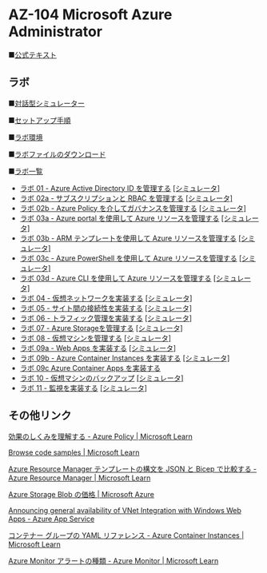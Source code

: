 # AZ-104 Microsoft Azure Administrator

■[公式テキスト](https://learn.microsoft.com/ja-jp/training/courses/az-104t00?wt.mc_id=esi_m2l_content_wwl#study-guide)


## ラボ

■[対話型シミュレーター](https://mslabs.cloudguides.com/guides/AZ-104%20Exam%20Guide%20-%20Microsoft%20Azure%20Administrator)

■[セットアップ手順](https://publicfilestor.blob.core.windows.net/az104/Opening.pdf)

■[ラボ環境](https://aka.ms/lab-env)

■[ラボファイルのダウンロード](https://github.com/MicrosoftLearning/AZ-104-MicrosoftAzureAdministrator/archive/master.zip)

■[ラボ一覧](https://github.com/MTT-ja/AZ-104-MicrosoftAzureAdministrator.ja-jp/tree/main/Instructions/Labs)
* [ラボ 01 - Azure Active Directory ID を管理する](https://github.com/MTT-ja/AZ-104-MicrosoftAzureAdministrator.ja-jp/blob/main/Instructions/Labs/LAB_01-Manage_Azure_AD_Identities.md)
[[シミュレータ]](https://mslabs.cloudguides.com/en-us/guides/AZ-104%20Exam%20Guide%20-%20Microsoft%20Azure%20Administrator%20Exercise%201)
* [ラボ 02a - サブスクリプションと RBAC を管理する](https://github.com/MTT-ja/AZ-104-MicrosoftAzureAdministrator.ja-jp/blob/main/Instructions/Labs/LAB_02a_Manage_Subscriptions_and_RBAC.md)
[[シミュレータ]](https://mslabs.cloudguides.com/en-us/guides/AZ-104%20Exam%20Guide%20-%20Microsoft%20Azure%20Administrator%20Exercise%202)
* [ラボ 02b - Azure Policy を介してガバナンスを管理する](https://github.com/MTT-ja/AZ-104-MicrosoftAzureAdministrator.ja-jp/blob/main/Instructions/Labs/LAB_02b-Manage_Governance_via_Azure_Policy.md)
[[シミュレータ]](https://mslabs.cloudguides.com/en-us/guides/AZ-104%20Exam%20Guide%20-%20Microsoft%20Azure%20Administrator%20Exercise%203)
* [ラボ 03a - Azure portal を使用して Azure リソースを管理する](https://github.com/MTT-ja/AZ-104-MicrosoftAzureAdministrator.ja-jp/blob/main/Instructions/Labs/LAB_03a-Manage_Azure_Resources_by_Using_the_Azure_Portal.md)
[[シミュレータ]](https://mslabs.cloudguides.com/en-us/guides/AZ-104%20Exam%20Guide%20-%20Microsoft%20Azure%20Administrator%20Exercise%204)
* [ラボ 03b - ARM テンプレートを使用して Azure リソースを管理する](https://github.com/MTT-ja/AZ-104-MicrosoftAzureAdministrator.ja-jp/blob/main/Instructions/Labs/LAB_03b-Manage_Azure_Resources_by_Using_ARM_Templates.md)
[[シミュレータ]](https://mslabs.cloudguides.com/en-us/guides/AZ-104%20Exam%20Guide%20-%20Microsoft%20Azure%20Administrator%20Exercise%205)
* [ラボ 03c - Azure PowerShell を使用して Azure リソースを管理する](https://github.com/MTT-ja/AZ-104-MicrosoftAzureAdministrator.ja-jp/blob/main/Instructions/Labs/LAB_03c-Manage_Azure_Resources_by_Using_Azure_PowerShell.md)
[[シミュレータ]](https://mslabs.cloudguides.com/en-us/guides/AZ-104%20Exam%20Guide%20-%20Microsoft%20Azure%20Administrator%20Exercise%206)
* [ラボ 03d - Azure CLI を使用して Azure リソースを管理する](https://github.com/MTT-ja/AZ-104-MicrosoftAzureAdministrator.ja-jp/blob/main/Instructions/Labs/LAB_03d-Manage_Azure_Resources_by_Using_Azure_CLI.md)
[[シミュレータ]](https://mslabs.cloudguides.com/en-us/guides/AZ-104%20Exam%20Guide%20-%20Microsoft%20Azure%20Administrator%20Exercise%207)
* [ラボ 04 - 仮想ネットワークを実装する](https://github.com/MTT-ja/AZ-104-MicrosoftAzureAdministrator.ja-jp/blob/main/Instructions/Labs/LAB_04-Implement_Virtual_Networking.md)
[[シミュレータ]](https://mslabs.cloudguides.com/en-us/guides/AZ-104%20Exam%20Guide%20-%20Microsoft%20Azure%20Administrator%20Exercise%208)
* [ラボ 05 - サイト間の接続性を実装する](https://github.com/MTT-ja/AZ-104-MicrosoftAzureAdministrator.ja-jp/blob/main/Instructions/Labs/LAB_05-Implement_Intersite_Connectivity.md)
[[シミュレータ]](https://mslabs.cloudguides.com/en-us/guides/AZ-104%20Exam%20Guide%20-%20Microsoft%20Azure%20Administrator%20Exercise%209)
* [ラボ 06 - トラフィック管理を実装する](https://github.com/MTT-ja/AZ-104-MicrosoftAzureAdministrator.ja-jp/blob/main/Instructions/Labs/LAB_06-Implement_Network_Traffic_Management.md)
[[シミュレータ]](https://mslabs.cloudguides.com/en-us/guides/AZ-104%20Exam%20Guide%20-%20Microsoft%20Azure%20Administrator%20Exercise%2010)
* [ラボ 07 - Azure Storageを管理する](https://github.com/MTT-ja/AZ-104-MicrosoftAzureAdministrator.ja-jp/blob/main/Instructions/Labs/LAB_07-Manage_Azure_Storage.md)
[[シミュレータ]](https://mslabs.cloudguides.com/en-us/guides/AZ-104%20Exam%20Guide%20-%20Microsoft%20Azure%20Administrator%20Exercise%2011)
* [ラボ 08 - 仮想マシンを管理する](https://github.com/MTT-ja/AZ-104-MicrosoftAzureAdministrator.ja-jp/blob/main/Instructions/Labs/LAB_08-Manage_Virtual_Machines.md)
[[シミュレータ]](https://mslabs.cloudguides.com/en-us/guides/AZ-104%20Exam%20Guide%20-%20Microsoft%20Azure%20Administrator%20Exercise%2012)
* [ラボ 09a - Web Apps を実装する](https://github.com/MTT-ja/AZ-104-MicrosoftAzureAdministrator.ja-jp/blob/main/Instructions/Labs/LAB_09a-Implement_Web_Apps.md)
[[シミュレータ]](https://mslabs.cloudguides.com/en-us/guides/AZ-104%20Exam%20Guide%20-%20Microsoft%20Azure%20Administrator%20Exercise%2013)
* [ラボ 09b - Azure Container Instances を実装する](https://github.com/MTT-ja/AZ-104-MicrosoftAzureAdministrator.ja-jp/blob/main/Instructions/Labs/LAB_09b-Implement_Azure_Container_Instances.md)
[[シミュレータ]](https://mslabs.cloudguides.com/en-us/guides/AZ-104%20Exam%20Guide%20-%20Microsoft%20Azure%20Administrator%20Exercise%2014)
* [ラボ 09c Azure Container Apps を実装する](https://github.com/MTT-ja/AZ-104-MicrosoftAzureAdministrator.ja-jp/blob/main/Instructions/Labs/Lab_09c-Implement-Azure-Container-Apps.md.md)
* [ラボ 10 - 仮想マシンのバックアップ](https://github.com/MTT-ja/AZ-104-MicrosoftAzureAdministrator.ja-jp/blob/main/Instructions/Labs/LAB_10-Implement_Data_Protection.md)
[[シミュレータ]](https://mslabs.cloudguides.com/en-us/guides/AZ-104%20Exam%20Guide%20-%20Microsoft%20Azure%20Administrator%20Exercise%2016)
* [ラボ 11 - 監視を実装する](https://github.com/MTT-ja/AZ-104-MicrosoftAzureAdministrator.ja-jp/blob/main/Instructions/Labs/LAB_11-Implement_Monitoring.md)
[[シミュレータ]](https://mslabs.cloudguides.com/en-us/guides/AZ-104%20Exam%20Guide%20-%20Microsoft%20Azure%20Administrator%20Exercise%2017)

## その他リンク

[効果のしくみを理解する - Azure Policy | Microsoft Learn](https://learn.microsoft.com/ja-jp/azure/governance/policy/concepts/effects)

[Browse code samples | Microsoft Learn](https://learn.microsoft.com/en-us/samples/browse/?expanded=azure&products=azure-resource-manager)

[Azure Resource Manager テンプレートの構文を JSON と Bicep で比較する - Azure Resource Manager | Microsoft Learn](https://learn.microsoft.com/ja-jp/azure/azure-resource-manager/bicep/compare-template-syntax)

[Azure Storage Blob の価格 | Microsoft Azure](https://azure.microsoft.com/ja-jp/pricing/details/storage/blobs/)

[Announcing general availability of VNet Integration with Windows Web Apps - Azure App Service](https://azure.github.io/AppService/2020/02/27/General-Availability-of-VNet-Integration-with-Windows-Web-Apps.html)

[コンテナー グループの YAML リファレンス - Azure Container Instances | Microsoft Learn](https://learn.microsoft.com/ja-jp/azure/container-instances/container-instances-reference-yaml)

[Azure Monitor アラートの種類 - Azure Monitor | Microsoft Learn](https://learn.microsoft.com/ja-jp/azure/azure-monitor/alerts/alerts-types#monitor-multiple-resources)
